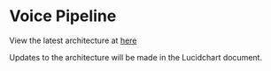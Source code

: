 # Voice Pipeline

View the latest architecture at [here](https://lucid.app/lucidchart/44141db5-9cf7-40df-a2ab-d239a31d9044/edit?invitationId=inv_8b2894b3-a0a5-490c-a3a4-e12a05ed1470)

Updates to the architecture will be made in the Lucidchart document.